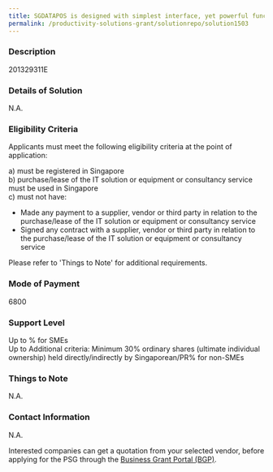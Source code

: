 ```yaml
---
title: SGDATAPOS is designed with simplest interface, yet powerful functions to ease operations. Backed with cloud back office, POS configuration such as menu, inventory or promotions & real time sales report are accessible everywhere with internet connection. SGDATAPOS is easily integrate to our other add-on modules such as CRM, e-commerce, kitchen display system & mobile ordering system. Alternatively, SGDATAPOS can integrate with third party system such as e-commerce, accounting software, ERP.
permalink: /productivity-solutions-grant/solutionrepo/solution1503
---
```


### Description

201329311E

### Details of Solution

N.A.

### Eligibility Criteria

Applicants must meet the following eligibility criteria at the point of application:

a) must be registered in Singapore <br>
b) purchase/lease of the IT solution or equipment or consultancy service must be used in Singapore <br>
c) must not have:
- Made any payment to a supplier, vendor or third party in relation to the purchase/lease of the IT solution or equipment or consultancy service
- Signed any contract with a supplier, vendor or third party in relation to the purchase/lease of the IT solution or equipment or consultancy service

Please refer to 'Things to Note' for additional requirements.

### Mode of Payment
6800

### Support Level
Up to % for SMEs <br>
Up to Additional criteria: 
Minimum 30% ordinary shares (ultimate individual ownership) held directly/indirectly by Singaporean/PR% for non-SMEs

### Things to Note
N.A.

### Contact Information
N.A.

Interested companies can get a quotation from your selected vendor, before applying for the PSG through the <a target='_blank' rel='noopener' href='https://www.businessgrants.gov.sg/'>Business Grant Portal (BGP)</a>.
